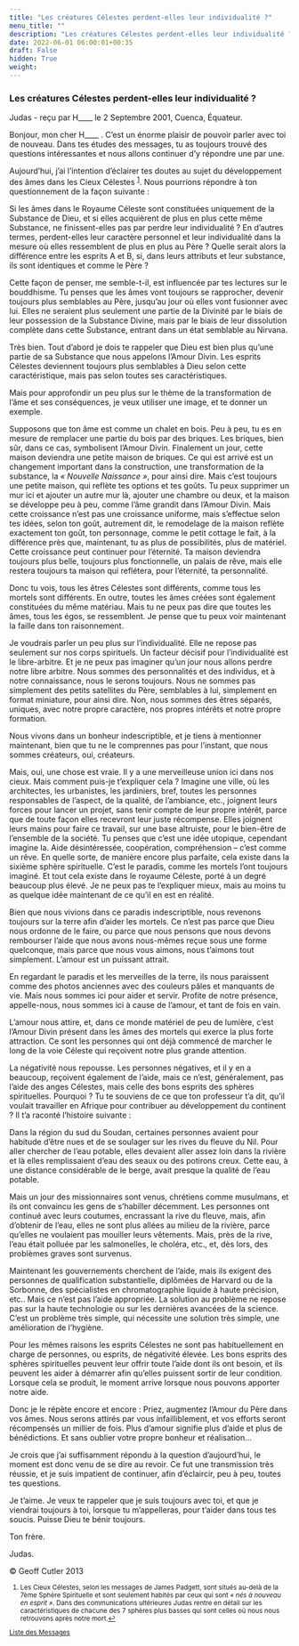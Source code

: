 ```yaml
---
title: "Les créatures Célestes perdent-elles leur individualité ?"
menu_title: ""
description: "Les créatures Célestes perdent-elles leur individualité ?"
date: 2022-06-01 06:00:01+00:35
draft: False
hidden: True
weight:
---
```

### Les créatures Célestes perdent-elles leur individualité ?

Judas - reçu par H____ le 2 Septembre 2001, Cuenca, Équateur.

Bonjour, mon cher H____ . C’est un énorme plaisir de pouvoir parler avec toi de nouveau. Dans tes études des messages, tu as toujours trouvé des questions intéressantes et nous allons continuer d’y répondre une par une.

Aujourd’hui, j’ai l’intention d’éclairer tes doutes au sujet du développement des âmes dans les Cieux Célestes <sup id="a1">[1](#f1)</sup>. Nous pourrions répondre à ton questionnement de la façon suivante :

Si les âmes dans le Royaume Céleste sont constituées uniquement de la Substance de Dieu, et si elles acquièrent de plus en plus cette même Substance, ne finissent-elles pas par perdre leur individualité ? En d’autres termes, perdent-elles leur caractère personnel et leur individualité dans la mesure où elles ressemblent de plus en plus au Père ? Quelle serait alors la différence entre les esprits A et B, si, dans leurs attributs et leur substance, ils sont identiques et comme le Père ?

Cette façon de penser, me semble-t-il, est influencée par tes lectures sur le bouddhisme. Tu penses que les âmes vont toujours se rapprocher, devenir toujours plus semblables au Père, jusqu’au jour où elles vont fusionner avec lui. Elles ne seraient plus seulement une partie de la Divinité par le biais de leur possession de la Substance Divine, mais par le biais de leur dissolution complète dans cette Substance, entrant dans un état semblable au Nirvana.

Très bien. Tout d’abord je dois te rappeler que Dieu est bien plus qu’une partie de sa Substance que nous appelons l’Amour Divin. Les esprits Célestes deviennent toujours plus semblables à Dieu selon cette caractéristique, mais pas selon toutes ses caractéristiques.

Mais pour approfondir un peu plus sur le thème de la transformation de l’âme et ses conséquences, je veux utiliser une image, et te donner un exemple.

Supposons que ton âme est comme un chalet en bois. Peu à peu, tu es en mesure de remplacer une partie du bois par des briques. Les briques, bien sûr, dans ce cas, symbolisent l’Amour Divin. Finalement un jour, cette maison deviendra une petite maison de briques. Ce qui est arrivé est un changement important dans la construction, une transformation de la substance, la *« Nouvelle Naissance »*, pour ainsi dire. Mais c’est toujours une petite maison, qui reflète tes options et tes goûts. Tu peux supprimer un mur ici et ajouter un autre mur là, ajouter une chambre ou deux, et la maison se développe peu à peu, comme l’âme grandit dans l’Amour Divin. Mais cette croissance n’est pas une croissance uniforme, mais s’effectue selon tes idées, selon ton goût, autrement dit, le remodelage de la maison reflète exactement ton goût, ton personnage, comme le petit cottage le fait, à la différence près que, maintenant, tu as plus de possibilités, plus de matériel. Cette croissance peut continuer pour l’éternité. Ta maison deviendra toujours plus belle, toujours plus fonctionnelle, un palais de rêve, mais elle restera toujours ta maison qui reflétera, pour l’éternité, ta personnalité.

Donc tu vois, tous les êtres Célestes sont différents, comme tous les mortels sont différents. En outre, toutes les âmes créées sont également constituées du même matériau. Mais tu ne peux pas dire que toutes les âmes, tous les égos, se ressemblent. Je pense que tu peux voir maintenant la faille dans ton raisonnement.

Je voudrais parler un peu plus sur l’individualité. Elle ne repose pas seulement sur nos corps spirituels. Un facteur décisif pour l’individualité est le libre-arbitre. Et je ne peux pas imaginer qu’un jour nous allons perdre notre libre arbitre. Nous sommes des personnalités et des individus, et à notre connaissance, nous le serons toujours. Nous ne sommes pas simplement des petits satellites du Père, semblables à lui, simplement en format miniature, pour ainsi dire. Non, nous sommes des êtres séparés, uniques, avec notre propre caractère, nos propres intérêts et notre propre formation.

Nous vivons dans un bonheur indescriptible, et je tiens à mentionner maintenant, bien que tu ne le comprennes pas pour l’instant, que nous sommes créateurs, oui, créateurs.

Mais, oui, une chose est vraie. Il y a une merveilleuse union ici dans nos cieux. Mais comment puis-je t’expliquer cela ? Imagine une ville, où les architectes, les urbanistes, les jardiniers, bref, toutes les personnes responsables de l’aspect, de la qualité, de l’ambiance, etc., joignent leurs forces pour lancer un projet, sans tenir compte de leur propre intérêt, parce que de toute façon elles recevront leur juste récompense. Elles joignent leurs mains pour faire ce travail, sur une base altruiste, pour le bien-être de l’ensemble de la société. Tu penses que c’est une idée utopique, cependant imagine la. Aide désintéressée, coopération, compréhension – c’est comme un rêve. En quelle sorte, de manière encore plus parfaite, cela existe dans la sixième sphère spirituelle. C’est le paradis, comme les mortels l’ont toujours imaginé. Et tout cela existe dans le royaume Céleste, porté à un degré beaucoup plus élevé. Je ne peux pas te l’expliquer mieux, mais au moins tu as quelque idée maintenant de ce qu’il en est en réalité.

Bien que nous vivions dans ce paradis indescriptible, nous revenons toujours sur la terre afin d’aider les mortels. Ce n’est pas parce que Dieu nous ordonne de le faire, ou parce que nous pensons que nous devons rembourser l’aide que nous avons nous-mêmes reçue sous une forme quelconque, mais parce que nous vous aimons, nous t’aimons tout simplement. L’amour est un puissant attrait.

En regardant le paradis et les merveilles de la terre, ils nous paraissent comme des photos anciennes avec des couleurs pâles et manquants de vie. Mais nous sommes ici pour aider et servir. Profite de notre présence, appelle-nous, nous sommes ici à cause de l’amour, et tant de fois en vain.

L’amour nous attire, et, dans ce monde matériel de peu de lumière, c’est l’Amour Divin présent dans les âmes des mortels qui exerce la plus forte attraction. Ce sont les personnes qui ont déjà commencé de marcher le long de la voie Céleste qui reçoivent notre plus grande attention.

La négativité nous repousse. Les personnes négatives, et il y en a beaucoup, reçoivent également de l’aide, mais ce n’est, généralement, pas l’aide des anges Célestes, mais celle des bons esprits des sphères spirituelles. Pourquoi ? Tu te souviens de ce que ton professeur t’a dit, qu’il voulait travailler en Afrique pour contribuer au développement du continent ? Il t’a raconté l’histoire suivante :

Dans la région du sud du Soudan, certaines personnes avaient pour habitude d’être nues et de se soulager sur les rives du fleuve du Nil. Pour aller chercher de l’eau potable, elles devaient aller assez loin dans la rivière et là elles remplissaient d’eau des seaux ou des potirons creux. Cette eau, à une distance considérable de le berge, avait presque la qualité de l’eau potable.

Mais un jour des missionnaires sont venus, chrétiens comme musulmans, et ils ont convaincu les gens de s’habiller décemment. Les personnes ont continué avec leurs coutumes, encrassant la rive du fleuve, mais, afin d’obtenir de l’eau, elles ne sont plus allées au milieu de la rivière, parce qu’elles ne voulaient pas mouiller leurs vêtements. Mais, près de la rive, l’eau était polluée par les salmonelles, le choléra, etc., et, dès lors, des problèmes graves sont survenus.

Maintenant les gouvernements cherchent de l’aide, mais ils exigent des personnes de qualification substantielle, diplômées de Harvard ou de la Sorbonne, des spécialistes en chromatographie liquide à haute précision, etc.. Mais ce n’est pas l’aide appropriée. La solution au problème ne repose pas sur la haute technologie ou sur les dernières avancées de la science. C’est un problème très simple, qui nécessite une solution très simple, une amélioration de l’hygiène.

Pour les mêmes raisons les esprits Célestes ne sont pas habituellement en charge de personnes, ou esprits, de négativité élevée. Les bons esprits des sphères spirituelles peuvent leur offrir toute l’aide dont ils ont besoin, et ils peuvent les aider à démarrer afin qu’elles puissent sortir de leur condition. Lorsque cela se produit, le moment arrive lorsque nous pouvons apporter notre aide.

Donc je le répète encore et encore : Priez, augmentez l’Amour du Père dans vos âmes. Nous serons attirés par vous infailliblement, et vos efforts seront récompensés un millier de fois. Plus d’amour signifie plus d’aide et plus de bénédictions. Et sans oublier votre propre bonheur et réalisation…

Je crois que j’ai suffisamment répondu à la question d’aujourd’hui, le moment est donc venu de se dire au revoir. Ce fut une transmission très réussie, et je suis impatient de continuer, afin d’éclaircir, peu à peu, toutes tes questions.

Je t’aime. Je veux te rappeler que je suis toujours avec toi, et que je viendrai toujours à toi, lorsque tu m’appelleras, pour t’aider dans tous tes soucis. Puisse Dieu te bénir toujours.

Ton frère.

Judas.

© Geoff Cutler 2013
<small>

1. <large id="f1"> Les Cieux Célestes, selon les messages de James Padgett, sont situés au-delà de la 7ème Sphère Spirituelle et sont seulement habités par ceux qui sont *« nés à nouveau en esprit »*. Dans des communications ultérieures Judas rentre en détail sur les caractéristiques de chacune des 7 sphères plus basses qui sont celles où nous nous retrouvons après notre mort.[↩](#a1)

[Liste des Messages](/fr-contemporary-messages/fr-contemporary-messages-by-date-order/fr-contemporary-messages-2001)
